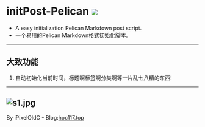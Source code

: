 # initPost-Pelican ![](https://img.shields.io/badge/Version-0.1-green.svg?style=flat)
- A easy initialization Pelican Markdown post script.
- 一个易用的Pelican Markdown格式初始化脚本。

---
## 大致功能
1. 自动初始化当前时间，标题啊标签啊分类啊等一片乱七八糟的东西!

---
![s1.jpg](http://blog.hoc117.top/s1.jpg)
---
By iPixelOldC - Blog:[hoc117.top](http://hoc117.top)
